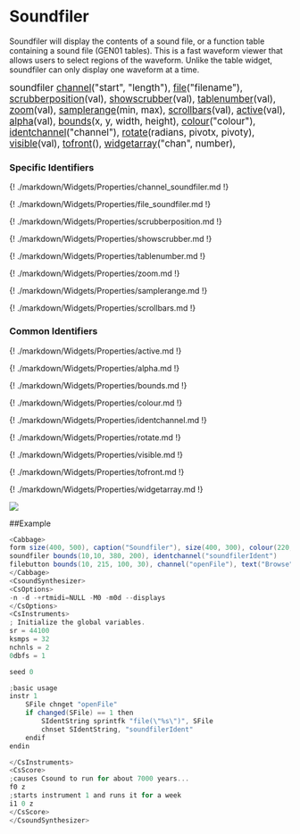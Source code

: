 # Soundfiler

Soundfiler will display the contents of a sound file, or a function table containing a sound file (GEN01 tables). This is a fast waveform viewer that allows users to select regions of the waveform. Unlike the table widget, soundfiler can only display one waveform at a time. 


<big></pre>
soundfiler [channel](#channel_soundfiler)("start", "length"), 
[file](#file_soundfiler)("filename"), 
[scrubberposition](#scrubberposition)(val), 
[showscrubber](#showscrubber)(val), 
[tablenumber](#tablenumber)(val), 
[zoom](#zoom)(val), 
[samplerange](#samplerange)(min, max), 
[scrollbars](#scrollbars)(val), 
[active](#active)(val), 
[alpha](#alpha)(val), 
[bounds](#bounds)(x, y, width, height), 
[colour](#colour)("colour"), 
[identchannel](#identchannel)("channel"), 
[rotate](#rotate)(radians, pivotx, pivoty), 
[visible](#visible)(val), 
[tofront](#tofront)(), 
[widgetarray](#widgetarray)("chan", number), 

</pre></big>

### Specific Identifiers

{! ./markdown/Widgets/Properties/channel_soundfiler.md  !}

{! ./markdown/Widgets/Properties/file_soundfiler.md !} 

{! ./markdown/Widgets/Properties/scrubberposition.md !} 

{! ./markdown/Widgets/Properties/showscrubber.md !} 

{! ./markdown/Widgets/Properties/tablenumber.md  !}

{! ./markdown/Widgets/Properties/zoom.md !}  

{! ./markdown/Widgets/Properties/samplerange.md !}  

{! ./markdown/Widgets/Properties/scrollbars.md !}  

### Common Identifiers

{! ./markdown/Widgets/Properties/active.md !} 

{! ./markdown/Widgets/Properties/alpha.md !} 

{! ./markdown/Widgets/Properties/bounds.md !}

{! ./markdown/Widgets/Properties/colour.md !} 

{! ./markdown/Widgets/Properties/identchannel.md !}  

{! ./markdown/Widgets/Properties/rotate.md !} 

{! ./markdown/Widgets/Properties/visible.md  !}

{! ./markdown/Widgets/Properties/tofront.md !} 

{! ./markdown/Widgets/Properties/widgetarray.md !}  

<!--(End of identifiers)/-->
![](../images/soundfiler.gif)

##Example
<!--(Widget Example)/-->
```csharp
<Cabbage>
form size(400, 500), caption("Soundfiler"), size(400, 300), colour(220, 220, 220), pluginID("def1")
soundfiler bounds(10,10, 380, 200), identchannel("soundfilerIdent")
filebutton bounds(10, 215, 100, 30), channel("openFile"), text("Browse")
</Cabbage>
<CsoundSynthesizer>
<CsOptions>
-n -d -+rtmidi=NULL -M0 -m0d --displays
</CsOptions>
<CsInstruments>
; Initialize the global variables. 
sr = 44100
ksmps = 32
nchnls = 2
0dbfs = 1

seed 0 

;basic usage
instr 1
    SFile chnget "openFile"
    if changed(SFile) == 1 then
        SIdentString sprintfk "file(\"%s\")", SFile
        chnset SIdentString, "soundfilerIdent"
    endif
endin

</CsInstruments>
<CsScore>
;causes Csound to run for about 7000 years...
f0 z
;starts instrument 1 and runs it for a week
i1 0 z
</CsScore>
</CsoundSynthesizer>
```
<!--(End Widget Example)/-->